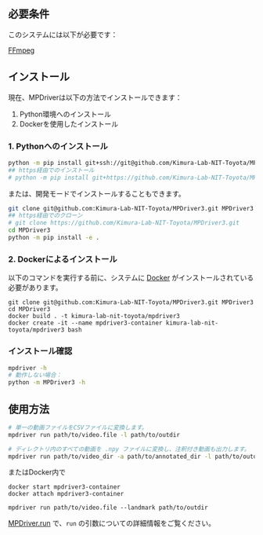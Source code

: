 ## 必要条件

このシステムには以下が必要です：

[FFmpeg](https://ffmpeg.org/download.html)

## インストール

現在、MPDriverは以下の方法でインストールできます：
1. Python環境へのインストール
2. Dockerを使用したインストール

### 1. Pythonへのインストール

```bash
python -m pip install git+ssh://git@github.com/Kimura-Lab-NIT-Toyota/MPDriver3.git
## https経由でのインストール
# python -m pip install git+https://github.com/Kimura-Lab-NIT-Toyota/MPDriver3.git
```

または、開発モードでインストールすることもできます。

```bash
git clone git@github.com:Kimura-Lab-NIT-Toyota/MPDriver3.git MPDriver3
## https経由でのクローン
# git clone https://github.com/Kimura-Lab-NIT-Toyota/MPDriver3.git
cd MPDriver3
python -m pip install -e .
```

### 2. Dockerによるインストール

以下のコマンドを実行する前に、システムに [Docker](https://www.docker.com/ja-jp/) がインストールされている必要があります。

```shell
git clone git@github.com:Kimura-Lab-NIT-Toyota/MPDriver3.git MPDriver3
cd MPDriver3
docker build . -t kimura-lab-nit-toyota/mpdriver3
docker create -it --name mpdriver3-container kimura-lab-nit-toyota/mpdriver3 bash
```

### インストール確認

```bash
mpdriver -h
# 動作しない場合：
python -m MPDriver3 -h
```

## 使用方法

```bash
# 単一の動画ファイルをCSVファイルに変換します。
mpdriver run path/to/video.file -l path/to/outdir

# ディレクトリ内のすべての動画を .npy ファイルに変換し、注釈付き動画も出力します。
mpdriver run path/to/video_dir -a path/to/annotated_dir -l path/to/outdir .npy
```

またはDocker内で

```shell
docker start mpdriver3-container
docker attach mpdriver3-container
```
```shell
mpdriver run path/to/video.file --landmark path/to/outdir
```

[MPDriver.run](mpdriver/apps/run/README.md) で、`run` の引数についての詳細情報をご覧ください。
